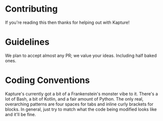 # Contributing

If you're reading this then thanks for helping out with Kapture!

# Guidelines

We plan to accept almost any PR; we value your ideas. Including half baked ones.

# Coding Conventions

Kapture's currently got a bit of a Frankenstein's monster vibe to it.
There's a lot of Bash, a bit of Kotlin, and a fair amount of Python.
The only real, overarching patterns are four spaces for tabs and inline curly brackets for blocks.
In general, just try to match what the code being modified looks like and it'll be fine.
